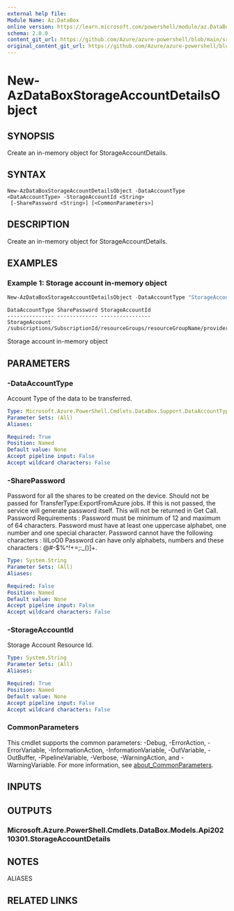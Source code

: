 ```yaml
---
external help file: 
Module Name: Az.DataBox
online version: https://learn.microsoft.com/powershell/module/az.DataBox/new-AzDataBoxStorageAccountDetailsObject
schema: 2.0.0
content_git_url: https://github.com/Azure/azure-powershell/blob/main/src/DataBox/help/New-AzDataBoxStorageAccountDetailsObject.md
original_content_git_url: https://github.com/Azure/azure-powershell/blob/main/src/DataBox/help/New-AzDataBoxStorageAccountDetailsObject.md
---
```


# New-AzDataBoxStorageAccountDetailsObject

## SYNOPSIS
Create an in-memory object for StorageAccountDetails.

## SYNTAX

```
New-AzDataBoxStorageAccountDetailsObject -DataAccountType <DataAccountType> -StorageAccountId <String>
 [-SharePassword <String>] [<CommonParameters>]
```

## DESCRIPTION
Create an in-memory object for StorageAccountDetails.

## EXAMPLES

### Example 1: Storage account in-memory object 
```powershell
New-AzDataBoxStorageAccountDetailsObject -DataAccountType "StorageAccount" -StorageAccountId "/subscriptions/SubscriptionId/resourceGroups/resourceGroupName/providers/Microsoft.Storage/storageAccounts/storageAccountName"
```

```output
DataAccountType SharePassword StorageAccountId
--------------- ------------- ----------------
StorageAccount                /subscriptions/SubscriptionId/resourceGroups/resourceGroupName/providers/Microsoft.Storage/storageAccounts/storageAccountName
```

Storage account in-memory object

## PARAMETERS

### -DataAccountType
Account Type of the data to be transferred.

```yaml
Type: Microsoft.Azure.PowerShell.Cmdlets.DataBox.Support.DataAccountType
Parameter Sets: (All)
Aliases:

Required: True
Position: Named
Default value: None
Accept pipeline input: False
Accept wildcard characters: False
```

### -SharePassword
Password for all the shares to be created on the device.
Should not be passed for TransferType:ExportFromAzure jobs.
If this is not passed, the service will generate password itself.
This will not be returned in Get Call.
Password Requirements :  Password must be minimum of 12 and maximum of 64 characters.
Password must have at least one uppercase alphabet, one number and one special character.
Password cannot have the following characters : IilLoO0 Password can have only alphabets, numbers and these characters : @#\-$%^!+=;:_()]+.

```yaml
Type: System.String
Parameter Sets: (All)
Aliases:

Required: False
Position: Named
Default value: None
Accept pipeline input: False
Accept wildcard characters: False
```

### -StorageAccountId
Storage Account Resource Id.

```yaml
Type: System.String
Parameter Sets: (All)
Aliases:

Required: True
Position: Named
Default value: None
Accept pipeline input: False
Accept wildcard characters: False
```

### CommonParameters
This cmdlet supports the common parameters: -Debug, -ErrorAction, -ErrorVariable, -InformationAction, -InformationVariable, -OutVariable, -OutBuffer, -PipelineVariable, -Verbose, -WarningAction, and -WarningVariable. For more information, see [about_CommonParameters](http://go.microsoft.com/fwlink/?LinkID=113216).

## INPUTS

## OUTPUTS

### Microsoft.Azure.PowerShell.Cmdlets.DataBox.Models.Api20210301.StorageAccountDetails

## NOTES

ALIASES

## RELATED LINKS

